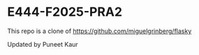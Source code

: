 # E444-F2025-PRA2


This repo is a clone of https://github.com/miguelgrinberg/flasky

Updated by Puneet Kaur

